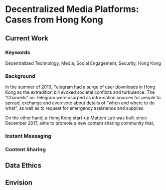 # Decentralized Media Platforms: Cases from Hong Kong



## Current Work

### Keywords
Decentralized Technology, Media, Social Engagement, Security, Hong Kong

### Background

In the summer of 2019, Telegram had a surge of user downloads in Hong Kong as the extradition bill evoked societal conflicts and turbulence. The “Channels” on Telegram were usurped as information sources for people to spread, exchange and even vote about details of “when and where to do what”, as well as to request for emergency assistance and supplies. 

On the other hand, a Hong Kong start-up Matters Lab was built since December 2017, aims to promote a new content sharing community that, 





### Instant Messaging

### Content Sharing


## Data Ethics

## Envision



